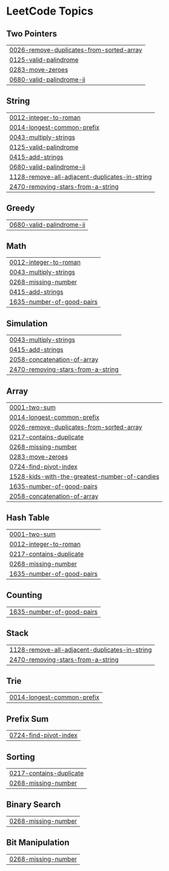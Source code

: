

<!---LeetCode Topics Start-->
# LeetCode Topics
## Two Pointers
|  |
| ------- |
| [0026-remove-duplicates-from-sorted-array](https://github.com/Atharvkadamcodes/LEETCODE/tree/master/0026-remove-duplicates-from-sorted-array) |
| [0125-valid-palindrome](https://github.com/Atharvkadamcodes/LEETCODE/tree/master/0125-valid-palindrome) |
| [0283-move-zeroes](https://github.com/Atharvkadamcodes/LEETCODE/tree/master/0283-move-zeroes) |
| [0680-valid-palindrome-ii](https://github.com/Atharvkadamcodes/LEETCODE/tree/master/0680-valid-palindrome-ii) |
## String
|  |
| ------- |
| [0012-integer-to-roman](https://github.com/Atharvkadamcodes/LEETCODE/tree/master/0012-integer-to-roman) |
| [0014-longest-common-prefix](https://github.com/Atharvkadamcodes/LEETCODE/tree/master/0014-longest-common-prefix) |
| [0043-multiply-strings](https://github.com/Atharvkadamcodes/LEETCODE/tree/master/0043-multiply-strings) |
| [0125-valid-palindrome](https://github.com/Atharvkadamcodes/LEETCODE/tree/master/0125-valid-palindrome) |
| [0415-add-strings](https://github.com/Atharvkadamcodes/LEETCODE/tree/master/0415-add-strings) |
| [0680-valid-palindrome-ii](https://github.com/Atharvkadamcodes/LEETCODE/tree/master/0680-valid-palindrome-ii) |
| [1128-remove-all-adjacent-duplicates-in-string](https://github.com/Atharvkadamcodes/LEETCODE/tree/master/1128-remove-all-adjacent-duplicates-in-string) |
| [2470-removing-stars-from-a-string](https://github.com/Atharvkadamcodes/LEETCODE/tree/master/2470-removing-stars-from-a-string) |
## Greedy
|  |
| ------- |
| [0680-valid-palindrome-ii](https://github.com/Atharvkadamcodes/LEETCODE/tree/master/0680-valid-palindrome-ii) |
## Math
|  |
| ------- |
| [0012-integer-to-roman](https://github.com/Atharvkadamcodes/LEETCODE/tree/master/0012-integer-to-roman) |
| [0043-multiply-strings](https://github.com/Atharvkadamcodes/LEETCODE/tree/master/0043-multiply-strings) |
| [0268-missing-number](https://github.com/Atharvkadamcodes/LEETCODE/tree/master/0268-missing-number) |
| [0415-add-strings](https://github.com/Atharvkadamcodes/LEETCODE/tree/master/0415-add-strings) |
| [1635-number-of-good-pairs](https://github.com/Atharvkadamcodes/LEETCODE/tree/master/1635-number-of-good-pairs) |
## Simulation
|  |
| ------- |
| [0043-multiply-strings](https://github.com/Atharvkadamcodes/LEETCODE/tree/master/0043-multiply-strings) |
| [0415-add-strings](https://github.com/Atharvkadamcodes/LEETCODE/tree/master/0415-add-strings) |
| [2058-concatenation-of-array](https://github.com/Atharvkadamcodes/LEETCODE/tree/master/2058-concatenation-of-array) |
| [2470-removing-stars-from-a-string](https://github.com/Atharvkadamcodes/LEETCODE/tree/master/2470-removing-stars-from-a-string) |
## Array
|  |
| ------- |
| [0001-two-sum](https://github.com/Atharvkadamcodes/LEETCODE/tree/master/0001-two-sum) |
| [0014-longest-common-prefix](https://github.com/Atharvkadamcodes/LEETCODE/tree/master/0014-longest-common-prefix) |
| [0026-remove-duplicates-from-sorted-array](https://github.com/Atharvkadamcodes/LEETCODE/tree/master/0026-remove-duplicates-from-sorted-array) |
| [0217-contains-duplicate](https://github.com/Atharvkadamcodes/LEETCODE/tree/master/0217-contains-duplicate) |
| [0268-missing-number](https://github.com/Atharvkadamcodes/LEETCODE/tree/master/0268-missing-number) |
| [0283-move-zeroes](https://github.com/Atharvkadamcodes/LEETCODE/tree/master/0283-move-zeroes) |
| [0724-find-pivot-index](https://github.com/Atharvkadamcodes/LEETCODE/tree/master/0724-find-pivot-index) |
| [1528-kids-with-the-greatest-number-of-candies](https://github.com/Atharvkadamcodes/LEETCODE/tree/master/1528-kids-with-the-greatest-number-of-candies) |
| [1635-number-of-good-pairs](https://github.com/Atharvkadamcodes/LEETCODE/tree/master/1635-number-of-good-pairs) |
| [2058-concatenation-of-array](https://github.com/Atharvkadamcodes/LEETCODE/tree/master/2058-concatenation-of-array) |
## Hash Table
|  |
| ------- |
| [0001-two-sum](https://github.com/Atharvkadamcodes/LEETCODE/tree/master/0001-two-sum) |
| [0012-integer-to-roman](https://github.com/Atharvkadamcodes/LEETCODE/tree/master/0012-integer-to-roman) |
| [0217-contains-duplicate](https://github.com/Atharvkadamcodes/LEETCODE/tree/master/0217-contains-duplicate) |
| [0268-missing-number](https://github.com/Atharvkadamcodes/LEETCODE/tree/master/0268-missing-number) |
| [1635-number-of-good-pairs](https://github.com/Atharvkadamcodes/LEETCODE/tree/master/1635-number-of-good-pairs) |
## Counting
|  |
| ------- |
| [1635-number-of-good-pairs](https://github.com/Atharvkadamcodes/LEETCODE/tree/master/1635-number-of-good-pairs) |
## Stack
|  |
| ------- |
| [1128-remove-all-adjacent-duplicates-in-string](https://github.com/Atharvkadamcodes/LEETCODE/tree/master/1128-remove-all-adjacent-duplicates-in-string) |
| [2470-removing-stars-from-a-string](https://github.com/Atharvkadamcodes/LEETCODE/tree/master/2470-removing-stars-from-a-string) |
## Trie
|  |
| ------- |
| [0014-longest-common-prefix](https://github.com/Atharvkadamcodes/LEETCODE/tree/master/0014-longest-common-prefix) |
## Prefix Sum
|  |
| ------- |
| [0724-find-pivot-index](https://github.com/Atharvkadamcodes/LEETCODE/tree/master/0724-find-pivot-index) |
## Sorting
|  |
| ------- |
| [0217-contains-duplicate](https://github.com/Atharvkadamcodes/LEETCODE/tree/master/0217-contains-duplicate) |
| [0268-missing-number](https://github.com/Atharvkadamcodes/LEETCODE/tree/master/0268-missing-number) |
## Binary Search
|  |
| ------- |
| [0268-missing-number](https://github.com/Atharvkadamcodes/LEETCODE/tree/master/0268-missing-number) |
## Bit Manipulation
|  |
| ------- |
| [0268-missing-number](https://github.com/Atharvkadamcodes/LEETCODE/tree/master/0268-missing-number) |
<!---LeetCode Topics End-->